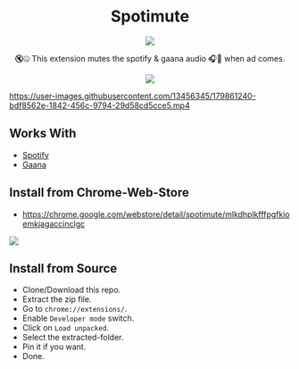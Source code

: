 <h1 align='center'>Spotimute</h1>

<p align='center'><a href="https://chrome.google.com/webstore/detail/spotimute/mlkdhplkfffpgfkioemkjagaccinclgc"><img src="https://storage.googleapis.com/web-dev-uploads/image/WlD8wC6g8khYWPJUsQceQkhXSlv1/UV4C4ybeBTsZt43U4xis.png"></a></p>

<p align='center'>🔇🤐 This extension mutes the spotify & gaana audio 🎧👻 when ad comes.<p>

<p align='center'><img src='https://user-images.githubusercontent.com/13456345/179860837-d63e5241-3336-4d48-9b5e-c9cfe085cdab.png' /></p>

https://user-images.githubusercontent.com/13456345/179861240-bdf8562e-1842-456c-9794-29d58cd5cce5.mp4

## Works With

- [Spotify](https://open.spotify.com)
- [Gaana](https://gaana.com)

## Install from Chrome-Web-Store

- https://chrome.google.com/webstore/detail/spotimute/mlkdhplkfffpgfkioemkjagaccinclgc

<a href="https://chrome.google.com/webstore/detail/spotimute/mlkdhplkfffpgfkioemkjagaccinclgc"><img src="https://storage.googleapis.com/web-dev-uploads/image/WlD8wC6g8khYWPJUsQceQkhXSlv1/UV4C4ybeBTsZt43U4xis.png"></a>

## Install from Source

- Clone/Download this repo.
- Extract the zip file.
- Go to `chrome://extensions/`.
- Enable `Developer mode` switch.
- Click on `Load unpacked`.
- Select the extracted-folder.
- Pin it if you want.
- Done.

